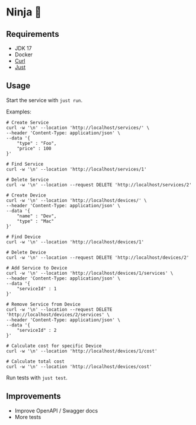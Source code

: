 # Ninja 🥷

## Requirements

- JDK 17
- Docker
- [Curl](https://curl.se)
- [Just](https://github.com/casey/just)

## Usage

Start the service with `just run`.

Examples:

```shell
# Create Service
curl -w '\n' --location 'http://localhost/services/' \
--header 'Content-Type: application/json' \
--data '{
    "type" : "Foo",
    "price" : 100
}'

# Find Service
curl -w '\n' --location 'http://localhost/services/1'

# Delete Service
curl -w '\n' --location --request DELETE 'http://localhost/services/2'

# Create Device
curl -w '\n' --location 'http://localhost/devices/' \
--header 'Content-Type: application/json' \
--data '{
    "name" : "Dev",
    "type" : "Mac"    
}'

# Find Device
curl -w '\n' --location 'http://localhost/devices/1'

# Delete Device
curl -w '\n' --location --request DELETE 'http://localhost/devices/2'

# Add Service to Device
curl -w '\n' --location 'http://localhost/devices/1/services' \
--header 'Content-Type: application/json' \
--data '{
    "serviceId" : 1
}'

# Remove Service from Device
curl -w '\n' --location --request DELETE 'http://localhost/devices/2/services' \
--header 'Content-Type: application/json' \
--data '{
    "serviceId" : 2
}'

# Calculate cost for specific Device
curl -w '\n' --location 'http://localhost/devices/1/cost'

# Calculate total cost
curl -w '\n' --location 'http://localhost/devices/cost'
```

Run tests with `just test`.

## Improvements

- Improve OpenAPI / Swagger docs
- More tests